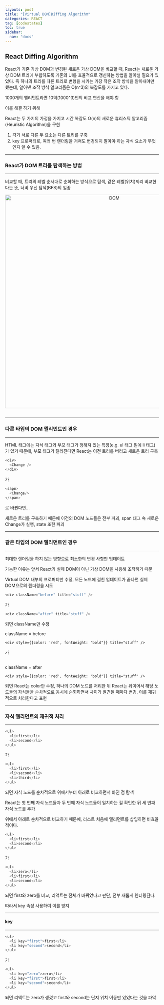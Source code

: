 ```yaml
---
layouts: post
title: "[Virtual DOM]Diffing Algorithm"
categories: REACT
tag: [codestates]
toc: true
sidebar:
  nav: "docs"
---
```


## React Diffing Algorithm

React가 기존 가상 DOM과 변경된 새로운 가상 DOM을 비교할 때, React는 새로운 가상 DOM 트리에 부합하도록 기존의 UI를 효율적으로 갱신하는 방법을 알아낼 필요가 있었다. 즉 하나의 트리를 다른 트리로 변형을 시키는 가장 작은 조작 방식을 알아내야만 했는데, 알아낸 조작 방식 알고리즘은 O(n^3)의 복잡도를 가지고 있다.

1000개의 엘리먼트라면 10억(1000^3)번의 비교 연산을 해야 함

이를 해결 하기 위해

React는 두 가지의 가정을 가지고 시간 복잡도 O(n)의 새로운 휴리스틱 알고리즘(Heuristic Algorithm)을 구현

1. 각기 서로 다른 두 요소는 다른 트리를 구축
2. key 프로퍼티로, 여러 번 렌더링을 거쳐도 변경되지 말아야 하는 자식 요소가 무엇인지 알 수 있음.

---

### React가 DOM 트리를 탐색하는 방법

---

비교할 때, 트리의 레벨 순서대로 순회하는 방식으로 탐색, 같은 레벨(위치)끼리 비교한다는 뜻, 너비 우선 탐색(BFS)의 일종

<html>
    <div style ="text-align:center">
        <img src= "https://user-images.githubusercontent.com/58800295/180724454-029225ae-7b24-4cec-bbed-2bc8171ed52c.png" alt="DOM" width="700" height="700">
    </div>
</html><br/>

---

### 다른 타입의 DOM 엘리먼트인 경우

---

HTML 태그에는 자식 태그와 부모 태그가 정해져 있는 특징(e.g. ul 태그 밑에 li 태그) 가 있기 때문에, 부모 태그가 달라진다면 React는 이전 트리를 버리고 새로운 트리 구축

```js
<div>
  <Change />
</div>
```

가

```js
<sapn>
  <Change/>
</span>
```

로 바뀐다면...

새로운 트리를 구축하기 때문에 이전의 DOM 노드들은 전부 파괴, span 태그 속 새로운 Change가 실행, state 또한 파괴

---

### 같은 타입의 DOM 엘리먼트인 경우

---

최대한 렌더링을 하지 않는 방향으로 최소한의 변경 사항만 업데이트

가능한 이유는 앞서 React가 실제 DOM이 아닌 가상 DOM을 사용해 조작하기 때문

Virtual DOM 내부의 프로퍼티만 수정, 모든 노드에 걸친 업데이트가 끝나면 실제 DOM으로의 렌더링을 시도

```js
<div className="before" title="stuff" />
```

가

```js
<div className="after" title="stuff" />
```

되면 className만 수정

className = before

```
<div style={{color: 'red', fontWeight: 'bold"}} title="stuff" />
```

가

<br/>
className = after

```
<div style={{color: 'red', fontWeight: 'bold"}} title="stuff" />
```

되면 React는 color만 수정, 하나의 DOM 노드를 처리한 뒤 React는 뒤이어서 해당 노드들의 자식들을 순차적으로 동시에 순회하면서 차이가 발견될 때마다 변경. 이를 재귀적으로 처리한다고 표현

---

### 자식 엘리먼트의 재귀적 처리

---

```js
<ul>
  <li>first</li>
  <li>second</li>
</ul>
```

가

```js
<ul>
  <li>first</li>
  <li>second</li>
  <li>third</li>
</ul>
```

되면 자식 노드를 순차적으로 위에서부터 아래로 비교하면서 바뀐 점 탐색

React는 첫 번째 자식 노드들과 두 번째 자식 노드들이 일치하는 걸 확인한 뒤 세 번째 자식 노드를 추가

위에서 아래로 순차적으로 비교하기 때문에, 리스트 처음에 엘리먼트를 삽입하면 비효율적이다.

```js
<ul>
  <li>first</li>
  <li>second</li>
</ul>
```

가

```js
<ul>
  <li>zero</li>
  <li>first</li>
  <li>second</li>
</ul>
```

되면 first와 zero를 비교, 리액트는 전체가 바뀌었다고 판단, 전부 새롭게 렌더링된다.

따라서 key 속성 사용하여 이를 방지

---

#### key

---

```js
<ul>
  <li key="first">first</li>
  <li key="second">second</li>
</ul>
```

가

```js
<ul>
  <li key="zero">zero</li>
  <li key="first">first</li>
  <li key="second">second</li>
</ul>
```

되면 리액트는 zero가 생겼고 first와 second는 단지 위치 이동만 있었다는 것을 파악
